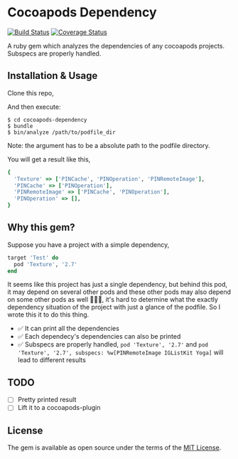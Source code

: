 # Cocoapods Dependency

[![Build Status](https://travis-ci.org/X140Yu/cocoapods-dependency.svg?branch=master)](https://travis-ci.org/X140Yu/cocoapods-dependency)
[![Coverage Status](https://coveralls.io/repos/github/X140Yu/cocoapods-dependency/badge.svg?branch=master)](https://coveralls.io/github/X140Yu/cocoapods-dependency?branch=master)


A ruby gem which analyzes the dependencies of any cocoapods projects. Subspecs are properly handled.

## Installation & Usage

Clone this repo,

And then execute:

    $ cd cocoapods-dependency
    $ bundle
    $ bin/analyze /path/to/podfile_dir

Note: the argument has to be a absolute path to the podfile directory.

You will get a result like this,

```ruby
{
  'Texture' => ['PINCache', 'PINOperation', 'PINRemoteImage'],
  'PINCache' => ['PINOperation'],
  'PINRemoteImage' => ['PINCache', 'PINOperation'],
  'PINOperation' => [],
}
```

## Why this gem?

Suppose you have a project with a simple dependency,

```ruby podfile
target 'Test' do
  pod 'Texture', '2.7'
end
```

It seems like this project has just a single dependency, but behind this pod, it may depend on several other pods and these other pods may also depend on some other pods as well 🤦🏻‍♂️, it's hard to determine what the exactly dependency situation of the project with just a glance of the podfile. So I wrote this it to do this thing.

- ✅ It can print all the dependencies
- ✅ Each dependecy's dependencies can also be printed
- ✅ Subspecs are properly handled, `pod 'Texture', '2.7'` and `pod 'Texture', '2.7', subspecs: %w[PINRemoteImage IGListKit Yoga]` will lead to different results

## TODO

- [ ] Pretty printed result
- [ ] Lift it to a cocoapods-plugin

## License

The gem is available as open source under the terms of the [MIT License](https://opensource.org/licenses/MIT).
